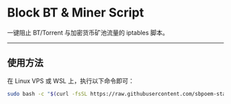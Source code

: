 # Block BT & Miner Script

一键阻止 BT/Torrent 与加密货币矿池流量的 iptables 脚本。

---

## 使用方法

在 Linux VPS 或 WSL 上，执行以下命令即可：

```bash
sudo bash -c "$(curl -fsSL https://raw.githubusercontent.com/sbpoem-stack/block-bt-miner/main/block_bt_miner.sh)"
